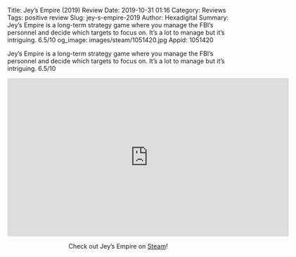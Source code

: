 Title: Jey’s Empire (2019) Review
Date: 2019-10-31 01:16
Category: Reviews
Tags: positive review
Slug: jey-s-empire-2019
Author: Hexadigital
Summary: Jey’s Empire is a long-term strategy game where you manage the FBI’s personnel and decide which targets to focus on. It’s a lot to manage but it’s intriguing. 6.5/10
og_image: images/steam/1051420.jpg
Appid: 1051420

Jey’s Empire is a long-term strategy game where you manage the FBI’s personnel and decide which targets to focus on. It’s a lot to manage but it’s intriguing. 6.5/10

<center><iframe src="https://www.youtube.com/embed/cSZbXcOw49Q?feature=oembed" allow="accelerometer; autoplay; encrypted-media; gyroscope; picture-in-picture" width="640" height="360" frameborder="0"></iframe>

Check out Jey’s Empire on [Steam](https://store.steampowered.com/app/1051420/?curator_clanid=34633900)!</center>

